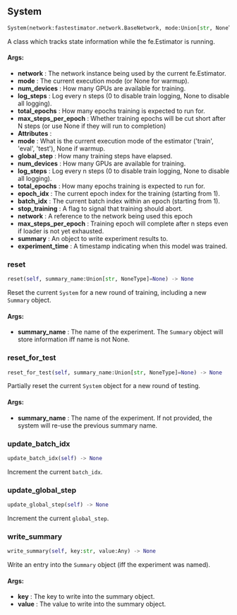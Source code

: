 ## System
```python
System(network:fastestimator.network.BaseNetwork, mode:Union[str, NoneType]=None, num_devices:int=1, log_steps:Union[int, NoneType]=None, total_epochs:int=0, max_steps_per_epoch:Union[int, NoneType]=None) -> None
```
A class which tracks state information while the fe.Estimator is running.

#### Args:

* **network** :  The network instance being used by the current fe.Estimator.
* **mode** :  The current execution mode (or None for warmup).
* **num_devices** :  How many GPUs are available for training.
* **log_steps** :  Log every n steps (0 to disable train logging, None to disable all logging).
* **total_epochs** :  How many epochs training is expected to run for.
* **max_steps_per_epoch** :  Whether training epochs will be cut short after N steps (or use None if they will run to            completion)
* **Attributes** : 
* **mode** :  What is the current execution mode of the estimator ('train', 'eval', 'test'), None if warmup.
* **global_step** :  How many training steps have elapsed.
* **num_devices** :  How many GPUs are available for training.
* **log_steps** :  Log every n steps (0 to disable train logging, None to disable all logging).
* **total_epochs** :  How many epochs training is expected to run for.
* **epoch_idx** :  The current epoch index for the training (starting from 1).
* **batch_idx** :  The current batch index within an epoch (starting from 1).
* **stop_training** :  A flag to signal that training should abort.
* **network** :  A reference to the network being used this epoch
* **max_steps_per_epoch** :  Training epoch will complete after n steps even if loader is not yet exhausted.
* **summary** :  An object to write experiment results to.
* **experiment_time** :  A timestamp indicating when this model was trained.    

### reset
```python
reset(self, summary_name:Union[str, NoneType]=None) -> None
```
Reset the current `System` for a new round of training, including a new `Summary` object.

#### Args:

* **summary_name** :  The name of the experiment. The `Summary` object will store information iff name is not None.        

### reset_for_test
```python
reset_for_test(self, summary_name:Union[str, NoneType]=None) -> None
```
Partially reset the current `System` object for a new round of testing.

#### Args:

* **summary_name** :  The name of the experiment. If not provided, the system will re-use the previous summary name.        

### update_batch_idx
```python
update_batch_idx(self) -> None
```
Increment the current `batch_idx`.        

### update_global_step
```python
update_global_step(self) -> None
```
Increment the current `global_step`.        

### write_summary
```python
write_summary(self, key:str, value:Any) -> None
```
Write an entry into the `Summary` object (iff the experiment was named).

#### Args:

* **key** :  The key to write into the summary object.
* **value** :  The value to write into the summary object.        